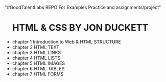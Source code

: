 "#GoodTalentLabs REPO For Examples Practice and assignments/project"

<ul>
  <h1>HTML & CSS BY JON DUCKETT</h1>
  <li><span>chapter 1 </span> Introduction to Web & HTML STRUCTURE</li>
  <li><span>chapter 2 </span> HTML TEXT</li>
  <li><span>chapter 3 </span> HTML LINKS</li>
  <li><span>chapter 4 </span> HTML LISTS</li>
  <li><span>chapter 5 </span> HTML IMAGES</li>
  <li><span>chapter 6 </span> HTML TABLES</li>
  <li><span>chapter 7 </span> HTML FORMS</li>
</ul>